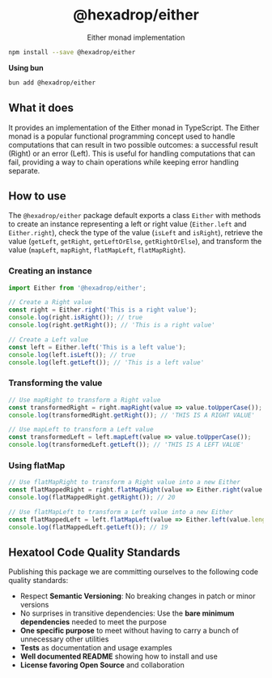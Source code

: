 <h1 align="center">
  @hexadrop/either
</h1>

<p align="center">
    Either monad implementation
</p>

```bash
npm install --save @hexadrop/either
```

**Using bun**

```bash
bun add @hexadrop/either
```

## What it does

It provides an implementation of the Either monad in TypeScript. The Either monad is a popular 
functional programming concept used to handle computations that can result in two possible outcomes: 
a successful result (Right) or an error (Left). This is useful for handling computations that can fail, 
providing a way to chain operations while keeping error handling separate.

## How to use

The `@hexadrop/either` package default exports a class `Either` with methods to create an instance 
representing a left or right value (`Either.left` and `Either.right`), 
check the type of the value (`isLeft` and `isRight`), 
retrieve the value (`getLeft`, `getRight`, `getLeftOrElse`, `getRightOrElse`), 
and transform the value (`mapLeft`, `mapRight`, `flatMapLeft`, `flatMapRight`).

### Creating an instance

```typescript
import Either from '@hexadrop/either';

// Create a Right value
const right = Either.right('This is a right value');
console.log(right.isRight()); // true
console.log(right.getRight()); // 'This is a right value'

// Create a Left value
const left = Either.left('This is a left value');
console.log(left.isLeft()); // true
console.log(left.getLeft()); // 'This is a left value'
```

### Transforming the value

```typescript
// Use mapRight to transform a Right value
const transformedRight = right.mapRight(value => value.toUpperCase());
console.log(transformedRight.getRight()); // 'THIS IS A RIGHT VALUE'

// Use mapLeft to transform a Left value
const transformedLeft = left.mapLeft(value => value.toUpperCase());
console.log(transformedLeft.getLeft()); // 'THIS IS A LEFT VALUE'
```

### Using flatMap

```typescript
// Use flatMapRight to transform a Right value into a new Either
const flatMappedRight = right.flatMapRight(value => Either.right(value.length));
console.log(flatMappedRight.getRight()); // 20

// Use flatMapLeft to transform a Left value into a new Either
const flatMappedLeft = left.flatMapLeft(value => Either.left(value.length));
console.log(flatMappedLeft.getLeft()); // 19
```

## Hexatool Code Quality Standards

Publishing this package we are committing ourselves to the following code quality standards:

- Respect **Semantic Versioning**: No breaking changes in patch or minor versions
- No surprises in transitive dependencies: Use the **bare minimum dependencies** needed to meet the purpose
- **One specific purpose** to meet without having to carry a bunch of unnecessary other utilities
- **Tests** as documentation and usage examples
- **Well documented README** showing how to install and use
- **License favoring Open Source** and collaboration
